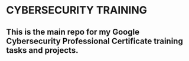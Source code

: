 # CYBERSECURITY TRAINING

## This is the main repo for my Google Cybersecurity Professional Certificate training tasks and projects.

